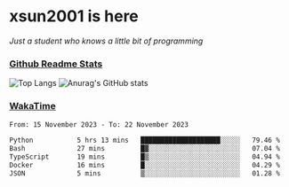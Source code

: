 # xsun2001 is here

*Just a student who knows a little bit of programming*

### [Github Readme Stats](https://github.com/anuraghazra/github-readme-stats)

![Top Langs](https://github-readme-stats.vercel.app/api/top-langs/?username=xsun2001&layout=compact&theme=radical) ![Anurag's GitHub stats](https://github-readme-stats.vercel.app/api?username=xsun2001&show_icons=true&theme=radical)

### [WakaTime](https://wakatime.com)

<!--START_SECTION:waka-->

```txt
From: 15 November 2023 - To: 22 November 2023

Python           5 hrs 13 mins   ████████████████████░░░░░   79.46 %
Bash             27 mins         █▓░░░░░░░░░░░░░░░░░░░░░░░   07.04 %
TypeScript       19 mins         █▒░░░░░░░░░░░░░░░░░░░░░░░   04.94 %
Docker           16 mins         █░░░░░░░░░░░░░░░░░░░░░░░░   04.29 %
JSON             5 mins          ▒░░░░░░░░░░░░░░░░░░░░░░░░   01.28 %
```

<!--END_SECTION:waka-->
